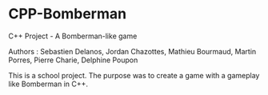 # CPP-Bomberman

C++ Project - A Bomberman-like game

Authors : Sebastien Delanos, Jordan Chazottes, Mathieu Bourmaud, Martin Porres, Pierre Charie, Delphine Poupon

This is a school project. The purpose was to create a game with a gameplay like Bomberman in C++.
